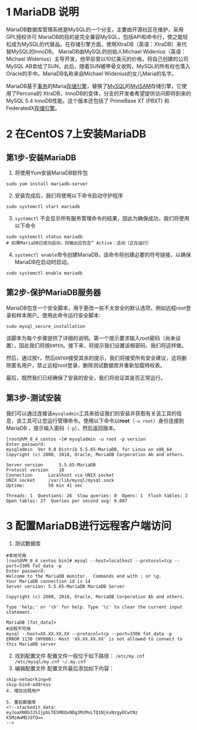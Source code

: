 # 1 MariaDB 说明
MariaDB数据库管理系统是MySQL的一个分支，主要由开源社区在维护，采用GPL授权许可 MariaDB的目的是完全兼容MySQL，包括API和命令行，使之能轻松成为MySQL的代替品。在存储引擎方面，使用XtraDB（英语：XtraDB）来代替MySQL的InnoDB。 MariaDB由MySQL的创始人Michael Widenius（英语：Michael Widenius）主导开发，他早前曾以10亿美元的价格，将自己创建的公司MySQL AB卖给了SUN，此后，随着SUN被甲骨文收购，MySQL的所有权也落入Oracle的手中。MariaDB名称来自Michael Widenius的女儿Maria的名字。

MariaDB基于[事务](https://baike.baidu.com/item/%E4%BA%8B%E5%8A%A1/5945882)的Maria[存储引擎](https://baike.baidu.com/item/%E5%AD%98%E5%82%A8%E5%BC%95%E6%93%8E/8969956)，替换了[MySQL](https://baike.baidu.com/item/MySQL)的[MyISAM](https://baike.baidu.com/item/MyISAM)存储引擎，它使用了Percona的 XtraDB，InnoDB的变体，分支的开发者希望提供访问即将到来的MySQL 5.4 InnoDB性能。这个版本还包括了 PrimeBase XT (PBXT) 和 FederatedX[存储引擎](https://baike.baidu.com/item/%E5%AD%98%E5%82%A8%E5%BC%95%E6%93%8E)。

# 2 在CentOS 7上安装MariaDB
## 第1步-安装MariaDB
1. 将使用Yum安装MariaDB软件包
```
sudo yum install mariadb-server
```
2. 安装完成后，我们将使用以下命令启动守护程序
```
sudo systemctl start mariadb
```
3. `systemctl` 不会显示所有服务管理命令的结果，因此为确保成功，我们将使用以下命令
```
sudo systemctl status mariadb
# 如果MariaDB已成功启动，则输出应包含“ Active：活动（正在运行）
```
4. `systemctl enable`命令创建MariaDB，该命令将创建必要的符号链接，以确保MariaDB在启动时启动。
```
sudo systemctl enable mariadb
```
## 第2步-保护MariaDB服务器
MariaDB包含一个安全脚本，用于更改一些不太安全的默认选项，例如远程root登录和样本用户。使用此命令运行安全脚本:
```
sudo mysql_secure_installation
```
该脚本为每个步骤提供了详细的说明。第一个提示要求输入root密码（尚未设置），因此我们将按`ENTER`。接下来，将提示我们设置该根密码，我们将这样做。

然后，通过按`Y`，然后`ENTER`接受其余的提示，我们将接受所有安全建议，这将删除匿名用户，禁止远程root登录，删除测试数据库并重新加载特权表。

最后，既然我们已经确保了安装的安全，我们将验证其是否正常运行。

## 第3步-测试安装
我们可以通过连接该`mysqladmin`工具来验证我们的安装并获取有关该工具的信息，该工具可让您运行管理命令。使用以下命令以**root**（`-u root`）身份连接到MariaDB ，提示输入密码（`-p`），然后返回版本。
```
[root@VM_0_4_centos ~]# mysqladmin -u root -p version
Enter password: 
mysqladmin  Ver 9.0 Distrib 5.5.65-MariaDB, for Linux on x86_64
Copyright (c) 2000, 2018, Oracle, MariaDB Corporation Ab and others.

Server version		5.5.65-MariaDB
Protocol version	10
Connection		Localhost via UNIX socket
UNIX socket		/var/lib/mysql/mysql.sock
Uptime:			58 min 41 sec

Threads: 1  Questions: 26  Slow queries: 0  Opens: 1  Flush tables: 2  Open tables: 27  Queries per second avg: 0.007

```
# 3 配置MariaDB进行远程客户端访问
1. 测试数据库
 ```
#本地可用
[root@VM_0_4_centos bin]# mysql --host=localhost --protocol=tcp --port=3306 fat_data -p 
Enter password: 
Welcome to the MariaDB monitor.  Commands end with ; or \g.
Your MariaDB connection id is 14
Server version: 5.5.65-MariaDB MariaDB Server

Copyright (c) 2000, 2018, Oracle, MariaDB Corporation Ab and others.

Type 'help;' or '\h' for help. Type '\c' to clear the current input statement.

MariaDB [fat_data]> 
#远程不可用
mysql --host=XX.XX.XX.XX --protocol=tcp --port=3306 fat_data -p 
ERROR 1130 (HY000): Host 'XX.XX.XX.XX' is not allowed to connect to this MariaDB server
 ```

2. 找到配置文件
配置文件一般位于如下路径：
`/etc/my.cnf /etc/mysql/my.cnf ~/.my.cnf`
3. 编辑配置文件
配置文件最后添加如下内容：
```[mysqld]
skip-networking=0
skip-bind-address
4. 增加远程用户

5. 重启数据库
<!--stackedit_data:
eyJoaXN0b3J5IjpbLTE5MDQxNDg3MzMsLTQ1NjkxNzgyOCwtNz
k5MzAwMDJdfQ==
-->